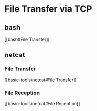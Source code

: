 # File Transfer via TCP

## bash

[[bash#File Transfer]]

## netcat

### File Transfer

[[basic-tools/netcat#File Transfer]]

### File Reception

[[basic-tools/netcat#File Reception]]
